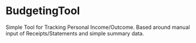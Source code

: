 # BudgetingTool
Simple Tool for Tracking Personal Income/Outcome. Based around manual input of Receipts/Statements and simple summary data.
